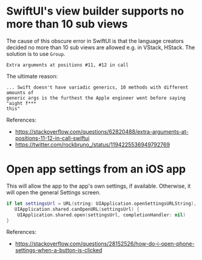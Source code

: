 # SwiftUI's view builder supports no more than 10 sub views

The cause of this obscure error in SwiftUI is that the language creators decided
no more than 10 sub views are allowed e.g. in VStack, HStack. The solution is
to use `Group`.

```
Extra arguments at positions #11, #12 in call
```

The ultimate reason:

```
... Swift doesn't have variadic generics, 10 methods with different amounts of
generic args is the furthest the Apple engineer went before saying "aight f***
this"
```

References:

- https://stackoverflow.com/questions/62820488/extra-arguments-at-positions-11-12-in-call-swiftui
- https://twitter.com/rockbruno_/status/1194225536949792769

# Open app settings from an iOS app

This will allow the app to the app's own settings, if available. Otherwise, it
will open the general Settings screen.

```swift
if let settingsUrl = URL(string: UIApplication.openSettingsURLString),
   UIApplication.shared.canOpenURL(settingsUrl) {
    UIApplication.shared.open(settingsUrl, completionHandler: nil)
}
```

References:

- https://stackoverflow.com/questions/28152526/how-do-i-open-phone-settings-when-a-button-is-clicked
